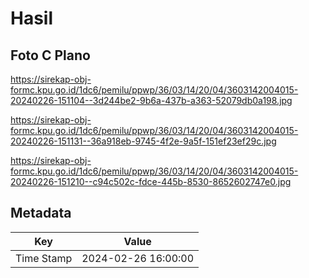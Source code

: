 # Hasil

## Foto C Plano

https://sirekap-obj-formc.kpu.go.id/1dc6/pemilu/ppwp/36/03/14/20/04/3603142004015-20240226-151104--3d244be2-9b6a-437b-a363-52079db0a198.jpg

https://sirekap-obj-formc.kpu.go.id/1dc6/pemilu/ppwp/36/03/14/20/04/3603142004015-20240226-151131--36a918eb-9745-4f2e-9a5f-151ef23ef29c.jpg

https://sirekap-obj-formc.kpu.go.id/1dc6/pemilu/ppwp/36/03/14/20/04/3603142004015-20240226-151210--c94c502c-fdce-445b-8530-8652602747e0.jpg


## Metadata

| Key        | Value               |
| ---------- | ------------------- |
| Time Stamp | 2024-02-26 16:00:00 |



